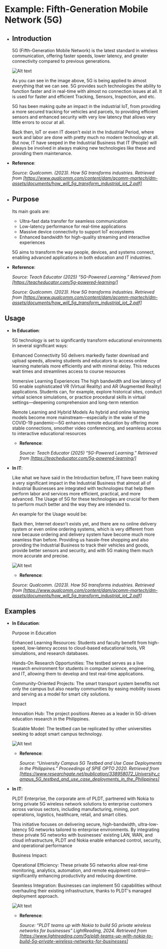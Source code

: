 # Example: Fifth-Generation Mobile Network (5G)

- ## Introduction

    5G (Fifth-Generation Mobile Network) is the latest standard in wireless communication, offering faster speeds, lower latency, and greater connectivity compared to previous generations.

    ![Alt text](https://i.imgur.com/uzZwoYi.png "Image Title")

    As you can see in the image above, 5G is being applied to almost everything that we can see. 5G provides such technologies the ability to function faster and in real-time with almost no connection issues at all. It is used for faster and efficient Tracking, Sensors, Inspection, and etc.

    5G has been making quite an impact in the industrial IoT, from providing a more secured tracking for vehicles and parcels, to providing efficient sensors and enhanced security with very low latency that allows very little errors to occur at all. 

    Back then, IoT or even IT doesn't exist in the Industrial Period, where work and labor are done with pretty much no modern technology at all. But now, IT have seeped in the Industrial Business that IT (People) will always be involved in always making new technologies like these and providing them maintenance.

- **Reference**:  

  _Source: Qualcomm. (2023). How 5G transforms industries. Retrieved from [https://www.qualcomm.com/content/dam/qcomm-martech/dm-assets/documents/how_will_5g_transform_industrial_iot_2.pdf]_


- ## Purpose

    Its main goals are:
    - Ultra-fast data transfer for seamless communication
    - Low-latency performance for real-time applications
    - Massive device connectivity to support IoT ecosystems
    - Enhanced bandwidth for high-quality streaming and interactive experiences

    5G aims to transform the way people, devices, and systems connect, enabling advanced applications in both education and IT industries.


- **Reference**:  

  _Source: Teach Educator (2025) “5G-Powered Learning.” Retrieved from [https://teacheducator.com/5g-powered-learning/]_

  _Source: Qualcomm. (2023). How 5G transforms industries. Retrieved from [https://www.qualcomm.com/content/dam/qcomm-martech/dm-assets/documents/how_will_5g_transform_industrial_iot_2.pdf]_


## Usage

- **In Education**:  

    5G technology is set to significantly transform educational environments in several significant ways:

    Enhanced Connectivity
    5G delivers markedly faster download and upload speeds, allowing students and educators to access online learning materials more efficiently and with minimal delay. This reduces wait times and streamlines access to course resources 

    Immersive Learning Experiences
    The high bandwidth and low latency of 5G enable sophisticated VR (Virtual Reality) and AR (Augmented Reality) applications. Students can, for example, explore historical sites, conduct virtual science simulations, or practice procedural skills in virtual settings—deepening comprehension and long-term retention 

    Remote Learning and Hybrid Models
    As hybrid and online learning models become more mainstream—especially in the wake of the COVID-19 pandemic—5G enhances remote education by offering more stable connections, smoother video conferencing, and seamless access to interactive educational resources 


  - **Reference**:  

    _Source: Teach Educator (2025) “5G-Powered Learning.” Retrieved from [https://teacheducator.com/5g-powered-learning/]_


- **In IT**:  

    Like what we have said in the Introduction before, IT have been making a very significant impact in the Industrial Business that almost all of Industrial Businesses are integrated with technologies that help them perform labor and services more efficient, practical, and more advanced. The Usage of 5G for these technologies are crucial for them to perform much better and the way they are intended to.

    An example for the Usage would be:

    Back then, Internet doesn't exists yet, and there are no online delivery system or even online ordering systems, which is very different from now because ordering and delivery system have become much more seamless than before. Providing us hassle-free shopping and also providing the Industrial Business to track their vehicles and goods, provide better sensors and security, and with 5G making them much more accurate and precise.

    

    ![Alt text](https://i.imgur.com/7ZCH25s.png "Image Title")

    - **Reference**:  

    _Source: Qualcomm. (2023). How 5G transforms industries. Retrieved from [https://www.qualcomm.com/content/dam/qcomm-martech/dm-assets/documents/how_will_5g_transform_industrial_iot_2.pdf]_

## Examples


- **In Education**:  

    Purpose in Education

    Enhanced Learning Resources: Students and faculty benefit from high-speed, low-latency access to cloud-based educational tools, VR simulations, and research databases.

    Hands-On Research Opportunities: The testbed serves as a live research environment for students in computer science, engineering, and IT, allowing them to develop and test real-time applications.

    Community-Oriented Projects: The smart transport system benefits not only the campus but also nearby communities by easing mobility issues and serving as a model for smart city solutions.

    Impact

    Innovation Hub: The project positions Ateneo as a leader in 5G-driven education research in the Philippines.

    Scalable Model: The testbed can be replicated by other universities seeking to adopt smart campus technology.

    ![Alt text](https://i.imgur.com/HcnWdht.png "Image Title")

  - **Reference**:  

    _Source: “University Campus 5G Testbed and Use Case Deployments in the Philippines.” Proceedings of SPIE OPTO 2020. Retrieved from [https://www.researchgate.net/publication/338958072_University_campus_5G_testbed_and_use_case_deployments_in_the_Philippines]_


- **In IT**:  

    PLDT Enterprise, the corporate arm of PLDT, partnered with Nokia to bring private 5G wireless network solutions to enterprise customers across various sectors, including manufacturing, mining, port operations, logistics, healthcare, retail, and smart cities.

    This initiative focuses on delivering secure, high-bandwidth, ultra-low-latency 5G networks tailored to enterprise environments. By integrating these private 5G networks with businesses' existing LAN, WAN, and cloud infrastructure, PLDT and Nokia enable enhanced control, security, and operational performance

    Business Impact:

    Operational Efficiency: These private 5G networks allow real-time monitoring, analytics, automation, and remote equipment control—significantly enhancing productivity and reducing downtime.

    Seamless Integration: Businesses can implement 5G capabilities without overhauling their existing infrastructure, thanks to PLDT's managed deployment approach.

    ![Alt text](https://www.techpatrl.com/wp-content/uploads/2019/03/Smart_Nokia_5G.jpg "Image Title")


  - **Reference**:  

    _Source: “PLDT teams up with Nokia to build 5G private wireless networks for businesses” LightReading, 2024. Retrieved from [https://www.lightreading.com/5g/pldt-teams-up-with-nokia-to-build-5g-private-wireless-networks-for-businesses]_
